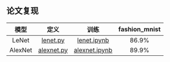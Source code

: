 ## 论文复现

|模型|定义|训练|fashion_mnist|
|:---:|:---:|:---:|:---:|
|LeNet|[lenet.py](./models/lenet.py)|[lenet.ipynb](./notebook/lenet.ipynb)|86.9%|
|AlexNet|[alexnet.py](./models/alexnet.py)|[alexnet.ipynb](./notebook/alexnet.ipynb)|89.9%|
